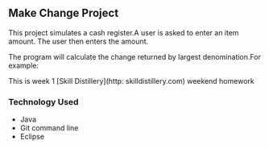 ## Make Change Project

This project simulates a cash register.A user is asked to enter an item amount. The user then enters the amount.

The program will calculate the change returned by largest denomination.For example: 


This is week 1 [Skill Distillery](http: skilldistillery.com) weekend homework

### Technology Used
* Java
* Git command line
* Eclipse